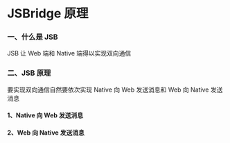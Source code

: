 # JSBridge 原理

### 一、什么是 JSB

JSB 让 Web 端和 Native 端得以实现双向通信

### 二、JSB 原理

要实现双向通信自然要依次实现 Native 向 Web 发送消息和 Web 向 Native 发送消息

#### 1、Native 向 Web 发送消息

#### 2、Web 向 Native 发送消息
